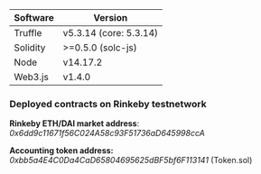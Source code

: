 Software | Version
------------- | -------------
Truffle  | v5.3.14 (core: 5.3.14)
Solidity  | >=0.5.0 (solc-js)
Node | v14.17.2
Web3.js | v1.4.0

### Deployed contracts on Rinkeby testnetwork ###


**Rinkeby ETH/DAI market address**: _0x6dd9c11671f56C024A58c93F51736aD645998ccA_ 

**Accounting token address:** _0xbb5a4E4C0Da4CaD65804695625dBF5bf6F113141_ (Token.sol)
